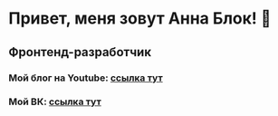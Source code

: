 # Привет, меня зовут Анна Блок! 👋
## Фронтенд-разработчик
### Мой блог на Youtube: [ссылка тут](https://www.youtube.com/channel/UCn5wduCq2Mus0v85QZn9IaA)
### Мой ВК: [ссылка тут](https://www.vk.com/tpverstak)
